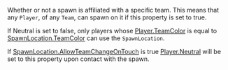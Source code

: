 Whether or not a spawn is affiliated with a specific team. This means that any `Player`, of any `Team`, can spawn on it if this property is set to true.

If Neutral is set to false, only players whose [Player.TeamColor](https://developer.roblox.com/api-reference/property/Player/TeamColor) is equal to [SpawnLocation.TeamColor](https://developer.roblox.com/api-reference/property/SpawnLocation/TeamColor) can use the `SpawnLocation`.

If [SpawnLocation.AllowTeamChangeOnTouch](https://developer.roblox.com/api-reference/property/SpawnLocation/AllowTeamChangeOnTouch) is true [Player.Neutral](https://developer.roblox.com/api-reference/property/Player/Neutral) will be set to this property upon contact with the spawn.